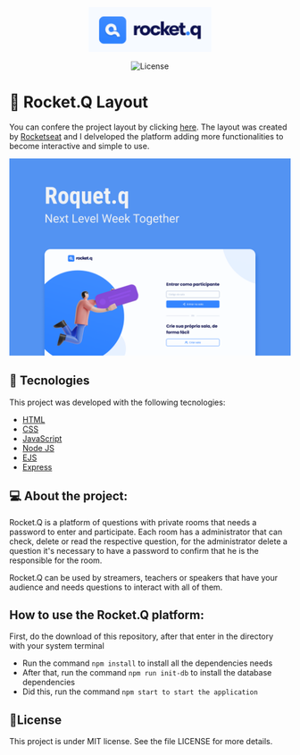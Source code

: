  <p align="center">
  <img alt="Rocket.Q" title="Rocket.Q" src="https://github.com/davilucena222/RocketQ/blob/master/public/images/rocketq.png?raw=true" width="220px" />
 
  <p align="center">
   <img alt="License" src="https://img.shields.io/static/v1?label=license&message=MIT&color=49AA26&labelColor=000000">
 </p>
</p>


 # 🔖 Rocket.Q Layout
 You can confere the project layout by clicking <a target="_blank" href="https://www.figma.com/community/file/1009821158959690135/Roquet.q">here</a>. The layout was created by <a target="_blank" href="https://www.rocketseat.com.br">Rocketseat</a> and I delveloped the platform adding more functionalities to become interactive and simple to use.
 
 <p align="center">
    <img alt="Letmeask" src="https://github.com/davilucena222/RocketQ/blob/master/public/images/capa.png?raw=true" target="_blank" />
</p>


## 🔧 Tecnologies

This project was developed with the following tecnologies:

- [HTML](https://developer.mozilla.org/en-US/docs/Web/HTML)
- [CSS](https://developer.mozilla.org/en-US/docs/Web/CSS)
- [JavaScript](https://developer.mozilla.org/en-US/docs/Web/CSS)
- [Node JS](https://nodejs.org/en/)
- [EJS](https://ejs.co/)
- [Express](https://expressjs.com/pt-br/)


<h2>💻 About the project: </h2>
<p> 
  Rocket.Q is a platform of questions with private rooms that needs a password to enter and participate. Each room has a administrator that
  can check, delete or read the respective question, for the administrator delete a question it's necessary to have a password to confirm 
  that he is the responsible for the room.
  
  Rocket.Q can be used by streamers, teachers or speakers that have your audience and needs questions to interact with all of them.
</p>


<h2>How to use the Rocket.Q platform: </h2>
<p>First, do the download of this repository, after that enter in the directory with your system terminal</p>
<ul>
  <li>Run the command <code>npm install</code> to install all the dependencies needs</li>
  <li>After that, run the command <code>npm run init-db</code> to install the database dependencies</li>
  <li>Did this, run the command <code>npm start to start the application</code></li>
</ul>


<h2>📝License</h2>
<p>This project is under MIT license. See the file LICENSE for more details.</p>

